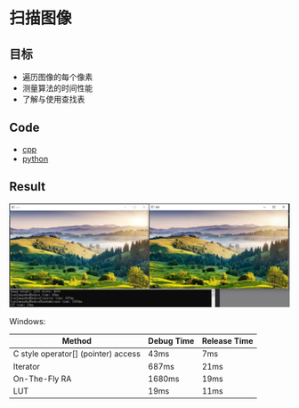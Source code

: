 # 扫描图像

## 目标

- 遍历图像的每个像素
- 测量算法的时间性能
- 了解与使用查找表

## Code

- [cpp](./code/cpp)
- [python](./code/python)

## Result

![debug](https://github.com/QWERDF007/LearningOpenCV4/blob/master/project/scan_images/result/result.jpg)

Windows:

| Method                              | Debug Time | Release Time |
| ----------------------------------- | ---------- | ------------ |
| C style operator[] (pointer) access | 43ms       | 7ms          |
| Iterator                            | 687ms      | 21ms         |
| On-The-Fly RA                       | 1680ms     | 19ms         |
| LUT                                 | 19ms       | 11ms         |

